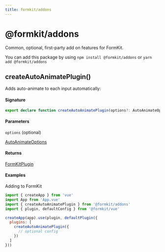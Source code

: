 ```yaml
---
title: formkit/addons
---
```


# @formkit/addons

Common, optional, first-party add on features for FormKit.

You can add this package by using `npm install @formkit/addons` or `yarn add @formkit/addons`

## createAutoAnimatePlugin()

Adds auto-animate to each input automatically:

#### Signature

```typescript
export declare function createAutoAnimatePlugin(options?: AutoAnimateOptions): FormKitPlugin;
```

#### Parameters

`options` (optional)

[AutoAnimateOptions](https://github.com/formkit/auto-animate/blob/master/src/index.ts#L596)

#### Returns

[FormKitPlugin]()

#### Examples

Adding to FormKit

```javascript
import { createApp } from 'vue'
import App from 'App.vue'
import { createAutoAnimatePlugin } from '@formkit/addons'
import { plugin, defaultConfig } from '@formkit/vue'

createApp(app).use(plugin, defaultPlugin({
  plugins: [
    createAutoAnimatePlugin({
      // optional config
    })
  ]
}))
```